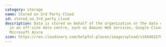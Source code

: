 ```yaml
---
category: storage
name: Stored on 3rd Party Cloud
id: stored_on_3rd_party_cloud
description: Data is stored on behalf of the organization or the data collector
  in an off-site data centre, such as Amazon Web Services, Google Cloud and
  Microsoft Azure
icon: https://res.cloudinary.com/helpful-places/image/upload/v1664832797/dtpr-icons/storage/cloud_gvkk5g.svg
---
```

